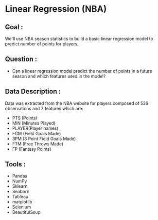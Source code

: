 # Linear Regression (NBA)

## Goal :

We'll use NBA season statistics to build a basic linear regression model to predict number of points for players.

## Question :

- Can a linear regression model predict the number of points in a future season and which features used in the model?

## Data Description :

Data was extracted from the NBA website for players composed of 536 observations and 7 features which are:

- PTS (Points)
- MIN (Minutes Played) 
- PLAYER(Player names)
- FGM (Field Goals Made)
- 3PM (3 Point Field Goals Made)
- FTM (Free Throws Made)
-  FP (Fantasy Points)

## Tools :
- Pandas
- NumPy
- Sklearn
- Seaborn
- Tableau
- matplotlib
- Selenium
- BeautifulSoup
